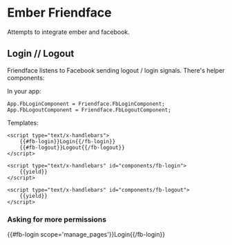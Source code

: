 # Ember Friendface

Attempts to integrate ember and facebook.


## Login // Logout

Friendface listens to Facebook sending logout / login signals. There's
helper components:

In your app:

    App.FbLoginComponent = Friendface.FbLoginComponent;
    App.FbLogoutComponent = Friendface.FbLogoutComponent;

Templates:

    <script type="text/x-handlebars">
        {{#fb-login}}Login{{/fb-login}}
        {{#fb-logout}}Logout{{/fb-logout}}
    </script>

    <script type="text/x-handlebars" id="components/fb-login">
        {{yield}}
    </script>

    <script type="text/x-handlebars" id="components/fb-logout">
        {{yield}}
    </script>


### Asking for more permissions

  {{#fb-login scope='manage_pages'}}Login{{/fb-login}}

